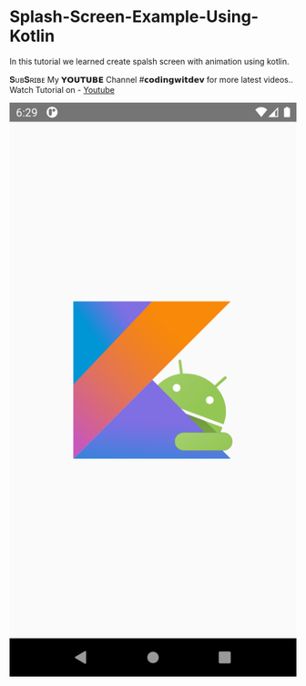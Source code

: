 # Splash-Screen-Example-Using-Kotlin
In this tutorial we learned create spalsh screen with animation using kotlin.

𝐒ᴜʙ𝐒ʀɪʙᴇ My 𝗬𝗢𝗨𝗧𝗨𝗕𝗘  Channel #𝗰𝗼𝗱𝗶𝗻𝗴𝘄𝗶𝘁𝗱𝗲𝘃 for more latest videos..
Watch Tutorial on -
[Youtube](https://youtu.be/w6gyI4iDIK8)


![ScreenShot](https://github.com/devendrachavan/Splash-Screen-Example-Using-Kotlin/blob/master/splashscreenkotlin.jpg)

